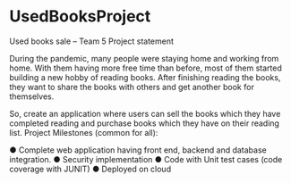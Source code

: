 # UsedBooksProject
Used books sale – Team 5 Project statement

During the pandemic, many people were staying home and working from home. With 
them having more free time than before, most of them started building a new hobby of 
reading books. After finishing reading the books, they want to share the books with others 
and get another book for themselves.

So, create an application where users can sell the books which they have completed 
reading and purchase books which they have on their reading list.
Project Milestones (common for all):

● Complete web application having front end, backend and database 
integration.
● Security implementation
● Code with Unit test cases (code coverage with JUNIT)
● Deployed on cloud
